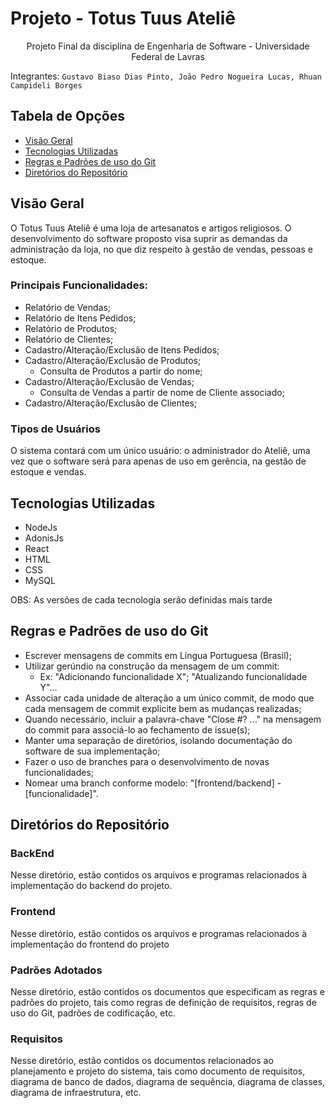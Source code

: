 # Projeto - Totus Tuus Ateliê

<p align="center"> Projeto Final da disciplina de Engenharia de Software - Universidade Federal de Lavras </p>

Integrantes: `Gustavo Biaso Dias Pinto, João Pedro Nogueira Lucas, Rhuan Campideli Borges`

## Tabela de Opções

- [Visão Geral](#visao-geral)
- [Tecnologias Utilizadas](#tecnologias)
- [Regras e Padrões de uso do Git](#regras-padroes)
- [Diretórios do Repositório](#diretorios)

## Visão Geral

<a name="visao-geral"></a>

O Totus Tuus Ateliê é uma loja de artesanatos e artigos religiosos. O desenvolvimento do software proposto visa suprir as demandas da administração da loja, no que diz respeito à gestão de vendas, pessoas e estoque. 

### Principais Funcionalidades:
- Relatório de Vendas;
- Relatório de Itens Pedidos;
- Relatório de Produtos;
- Relatório de Clientes;
- Cadastro/Alteração/Exclusão de Itens Pedidos;
- Cadastro/Alteração/Exclusão de Produtos;
  - Consulta de Produtos a partir do nome;
- Cadastro/Alteração/Exclusão de Vendas;
  - Consulta de Vendas a partir de nome de Cliente associado;
- Cadastro/Alteração/Exclusão de Clientes;

### Tipos de Usuários

O sistema contará com um único usuário: o administrador do Ateliê, uma vez que o software será para apenas de uso em gerência, na gestão de estoque e vendas.

## Tecnologias Utilizadas

<a name="tecnologias"></a>

- NodeJs
- AdonisJs
- React
- HTML
- CSS
- MySQL

OBS: As versões de cada tecnologia serão definidas mais tarde

## Regras e Padrões de uso do Git

<a name="regras-padroes"></a>

- Escrever mensagens de commits em Língua Portuguesa (Brasil);
- Utilizar gerúndio na construção da mensagem de um commit:
  - Ex: "Adicionando funcionalidade X"; "Atualizando funcionalidade Y"...
- Associar cada unidade de alteração a um único commit, de modo que cada mensagem de commit explicite bem as mudanças realizadas;
- Quando necessário, incluir a palavra-chave "Close #? ..." na mensagem do commit para associá-lo ao fechamento de issue(s);
- Manter uma separação de diretórios, isolando documentação do software de sua implementação;
- Fazer o uso de branches para o desenvolvimento de novas funcionalidades;
- Nomear uma branch conforme modelo: "[frontend/backend] - [funcionalidade]".

## Diretórios do Repositório

<a name="diretorios"></a>

### BackEnd
Nesse diretório, estão contidos os arquivos e programas relacionados à implementação do backend do projeto.

### Frontend
Nesse diretório, estão contidos os arquivos e programas relacionados à implementação do frontend do projeto

### Padrões Adotados
Nesse diretório, estão contidos os documentos que especificam as regras e padrões do projeto, tais como regras de definição de requisitos, regras de uso do Git, padrões de codificação, etc.

### Requisitos
Nesse diretório, estão contidos os documentos relacionados ao planejamento e projeto do sistema, tais como documento de requisitos, diagrama de banco de dados, diagrama de sequência, diagrama de classes, diagrama de infraestrutura, etc.

